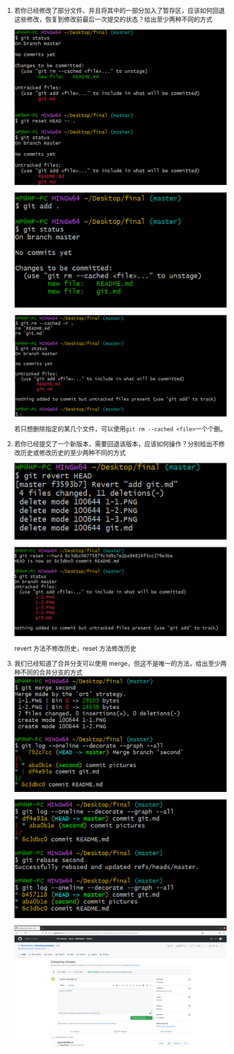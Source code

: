 1. 若你已经修改了部分文件、并且将其中的一部分加入了暂存区，应该如何回退这些修改，恢复到修改前最后一次提交的状态？给出至少两种不同的方式
   
   ![](./1-1.PNG)

   ![](./1-2.PNG)

   ![](./1-3.PNG)

   若只想删除指定的某几个文件，可以使用`git rm --cached <file>`一个个删。

2. 若你已经提交了一个新版本，需要回退该版本，应该如何操作？分别给出不修改历史或修改历史的至少两种不同的方式

   ![](./2-1.PNG)

   ![](./2-2.PNG)

   revert 方法不修改历史，reset 方法修改历史

3. 我们已经知道了合并分支可以使用 merge，但这不是唯一的方法，给出至少两种不同的合并分支的方式![](./3-1.PNG)

   ![](./3-2.PNG)
   
   ![](./3-3.png)
